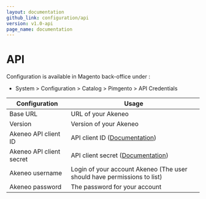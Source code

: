 ```yaml
---
layout: documentation
github_link: configuration/api
version: v1.0-api
page_name: documentation
---
```


# API

Configuration is available in Magento back-office under :
* System > Configuration > Catalog > Pimgento > API Credentials

| Configuration                 | Usage                                                                                  |
|-------------------------------|----------------------------------------------------------------------------------------|
| Base URL                      | URL of your Akeneo                                                                     |
| Version                       | Version of your Akeneo                                                                 |
| Akeneo API client ID          | API client ID ([Documentation](https://api.akeneo.com/documentation/security.html))    |
| Akeneo API client secret      | API client secret ([Documentation](https://api.akeneo.com/documentation/security.html))|
| Akeneo username               | Login of your account Akeneo (The user should have permissions to list)                |
| Akeneo password               | The password for your account                                                          |